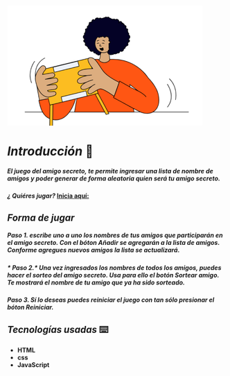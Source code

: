 ![Imagen](assets/amigo-secreto.png)
# *Introducción* 🚀
##### El juego del amigo secreto, te permite ingresar una lista de nombre de amigos y poder generar de forma aleatoria quien será tu amigo secreto.
#### *¿ Quiéres jugar?* [Inicia aquí:](https://marc788.github.io/challenge-amigo-secreto_esp-main/)
## *Forma de jugar* 
##### *Paso 1.* escribe uno a uno los nombres de tus amigos que participarán en el amigo secreto. Con el bóton Añadir se agregarán a la lista de amigos. Conforme agregues nuevos amigos la lista se actualizará.
##### * Paso 2.* Una vez ingresados los nombres de todos los amigos, puedes hacer el sorteo del amigo secreto. Usa para ello el botón Sortear amigo. Te mostrará el nombre de tu amigo que ya ha sido sorteado.
##### *Paso 3.* Sí lo deseas puedes reiniciar el juego con tan sólo presionar el bóton Reiniciar.
## *Tecnologías usadas* ⌨️
- **HTML**
- **css**
- **JavaScript**
  
